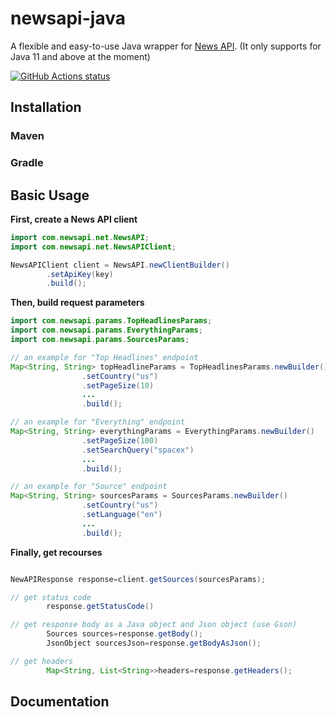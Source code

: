 # newsapi-java

A flexible and easy-to-use Java wrapper for [News API](https://newsapi.org). (It only supports for Java 11 and above at
the moment)

<p align="left">
<a href="https://github.com/jiachengzhang1/newsapi-java"><img alt="GitHub Actions status" src="https://github.com/jiachengzhang1/newsapi-java/workflows/maven-build/badge.svg"></a>
</p>

## Installation

### Maven

### Gradle

## Basic Usage

**First, create a News API client**

```java
import com.newsapi.net.NewsAPI;
import com.newsapi.net.NewsAPIClient;

NewsAPIClient client = NewsAPI.newClientBuilder()
        .setApiKey(key)
        .build();
```

**Then, build request parameters**

```java
import com.newsapi.params.TopHeadlinesParams;
import com.newsapi.params.EverythingParams;
import com.newsapi.params.SourcesParams;

// an example for "Top Headlines" endpoint
Map<String, String> topHeadlineParams = TopHeadlinesParams.newBuilder()
                .setCountry("us")
                .setPageSize(10)
                ...
                .build();

// an example for "Everything" endpoint
Map<String, String> everythingParams = EverythingParams.newBuilder()
                .setPageSize(100)
                .setSearchQuery("spacex")
                ...
                .build();

// an example for "Source" endpoint
Map<String, String> sourcesParams = SourcesParams.newBuilder()
                .setCountry("us")
                .setLanguage("en")
                ...
                .build();
```

**Finally, get recourses**

```java

NewAPIResponse response=client.getSources(sourcesParams);

// get status code
        response.getStatusCode()

// get response body as a Java object and Json object (use Gson)
        Sources sources=response.getBody();
        JsonObject sourcesJson=response.getBodyAsJson();

// get headers
        Map<String, List<String>>headers=response.getHeaders();
```

## Documentation


